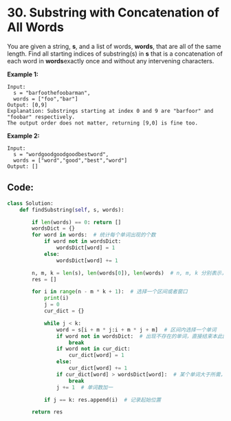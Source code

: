 # 30. Substring with Concatenation of All Words

You are given a string, **s**, and a list of words, **words**, that are all of the same length. Find all starting indices of substring\(s\) in **s** that is a concatenation of each word in **words**exactly once and without any intervening characters.

**Example 1:**

```text
Input:
  s = "barfoothefoobarman",
  words = ["foo","bar"]
Output: [0,9]
Explanation: Substrings starting at index 0 and 9 are "barfoor" and "foobar" respectively.
The output order does not matter, returning [9,0] is fine too.
```

**Example 2:**

```text
Input:
  s = "wordgoodgoodgoodbestword",
  words = ["word","good","best","word"]
Output: []
```

## Code:

```python
class Solution:
    def findSubstring(self, s, words):

        if len(words) == 0: return []
        wordsDict = {}
        for word in words:  # 统计每个单词出现的个数
            if word not in wordsDict:
                wordsDict[word] = 1
            else:
                wordsDict[word] += 1

        n, m, k = len(s), len(words[0]), len(words)  # n, m, k 分别表示，字符串的长度，单词的长度，单词的个数
        res = []

        for i in range(n - m * k + 1):  # 选择一个区间或者窗口
            print(i)
            j = 0
            cur_dict = {}

            while j < k:
                word = s[i + m * j:i + m * j + m]  # 区间内选择一个单词
                if word not in wordsDict:  # 出现不存在的单词，直接结束本此区间
                    break
                if word not in cur_dict:
                    cur_dict[word] = 1
                else:
                    cur_dict[word] += 1
                if cur_dict[word] > wordsDict[word]:  # 某个单词大于所需，则直接结束本此区间
                    break
                j += 1  # 单词数加一

            if j == k: res.append(i)  # 记录起始位置

        return res
```

